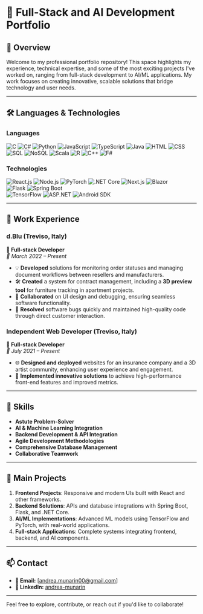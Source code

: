 # 🚀 Full-Stack and AI Development Portfolio

## 🌟 Overview  
Welcome to my professional portfolio repository! This space highlights my experience, technical expertise, and some of the most exciting projects I've worked on, ranging from full-stack development to AI/ML applications. My work focuses on creating innovative, scalable solutions that bridge technology and user needs.

---

## 🛠️ Languages & Technologies  

### **Languages**  
![C](https://img.shields.io/badge/C-%2300599C.svg?style=for-the-badge&logo=c&logoColor=white)
![C#](https://img.shields.io/badge/C%23-%23239120.svg?style=for-the-badge&logo=c-sharp&logoColor=white)
![Python](https://img.shields.io/badge/Python-%233776AB.svg?style=for-the-badge&logo=python&logoColor=white)
![JavaScript](https://img.shields.io/badge/JavaScript-%23F7DF1E.svg?style=for-the-badge&logo=javascript&logoColor=black)
![TypeScript](https://img.shields.io/badge/TypeScript-%233178C6.svg?style=for-the-badge&logo=typescript&logoColor=white)
![Java](https://img.shields.io/badge/Java-%23ED8B00.svg?style=for-the-badge&logo=java&logoColor=white)
![HTML](https://img.shields.io/badge/HTML-%23E34F26.svg?style=for-the-badge&logo=html5&logoColor=white)
![CSS](https://img.shields.io/badge/CSS-%231572B6.svg?style=for-the-badge&logo=css3&logoColor=white)
![SQL](https://img.shields.io/badge/SQL-%2300758F.svg?style=for-the-badge&logo=postgresql&logoColor=white)
![NoSQL](https://img.shields.io/badge/NoSQL-%23E8556D.svg?style=for-the-badge&logo=mongodb&logoColor=white)
![Scala](https://img.shields.io/badge/Scala-%23DC322F.svg?style=for-the-badge&logo=scala&logoColor=white)
![R](https://img.shields.io/badge/R-%23276DC3.svg?style=for-the-badge&logo=r&logoColor=white)
![C++](https://img.shields.io/badge/C++-%2300599C.svg?style=for-the-badge&logo=c%2B%2B&logoColor=white)
![F#](https://img.shields.io/badge/F%23-%235B4638.svg?style=for-the-badge&logo=fsharp&logoColor=white)

### **Technologies**  
![React.js](https://img.shields.io/badge/React-%2361DAFB.svg?style=for-the-badge&logo=react&logoColor=black)
![Node.js](https://img.shields.io/badge/Node.js-%23339933.svg?style=for-the-badge&logo=node.js&logoColor=white)
![PyTorch](https://img.shields.io/badge/PyTorch-%23EE4C2C.svg?style=for-the-badge&logo=pytorch&logoColor=white)
![.NET Core](https://img.shields.io/badge/.NET_Core-%235C2D91.svg?style=for-the-badge&logo=dotnet&logoColor=white)
![Next.js](https://img.shields.io/badge/Next.js-%23000000.svg?style=for-the-badge&logo=nextdotjs&logoColor=white)
![Blazor](https://img.shields.io/badge/Blazor-%235C2D91.svg?style=for-the-badge&logo=dotnet&logoColor=white)  
![Flask](https://img.shields.io/badge/Flask-%23000000.svg?style=for-the-badge&logo=flask&logoColor=white)
![Spring Boot](https://img.shields.io/badge/Spring%20Boot-%236DB33F.svg?style=for-the-badge&logo=spring&logoColor=white)  
![TensorFlow](https://img.shields.io/badge/TensorFlow-%23FF6F00.svg?style=for-the-badge&logo=tensorflow&logoColor=white)
![ASP.NET](https://img.shields.io/badge/ASP.NET-%235C2D91.svg?style=for-the-badge&logo=dotnet&logoColor=white)
![Android SDK](https://img.shields.io/badge/Android%20SDK-%233DDC84.svg?style=for-the-badge&logo=android&logoColor=white)

---

## 💼 Work Experience  

### d.Blu (Treviso, Italy)  
**📅 Full-stack Developer**  
_🔹 March 2022 – Present_  
- 💡 **Developed** solutions for monitoring order statuses and managing document workflows between resellers and manufacturers.  
- 🛠️ **Created** a system for contract management, including a **3D preview tool** for furniture tracking in apartment projects.  
- 🤝 **Collaborated** on UI design and debugging, ensuring seamless software functionality.  
- 🐞 **Resolved** software bugs quickly and maintained high-quality code through direct customer interaction.  

### Independent Web Developer (Treviso, Italy)  
**📅 Full-stack Developer**  
_🔹 July 2021 – Present_  
- 🌐 **Designed and deployed** websites for an insurance company and a 3D artist community, enhancing user experience and engagement.  
- 🚀 **Implemented innovative solutions** to achieve high-performance front-end features and improved metrics.  

---

## 🎯 Skills  
- **Astute Problem-Solver**  
- **AI & Machine Learning Integration**  
- **Backend Development & API Integration**  
- **Agile Development Methodologies**  
- **Comprehensive Database Management**  
- **Collaborative Teamwork**  

---

## 📂 Main Projects 
1. **Frontend Projects**: Responsive and modern UIs built with React and other frameworks.  
2. **Backend Solutions**: APIs and database integrations with Spring Boot, Flask, and .NET Core.  
3. **AI/ML Implementations**: Advanced ML models using TensorFlow and PyTorch, with real-world applications.  
4. **Full-stack Applications**: Complete systems integrating frontend, backend, and AI components.  

---

## 📫 Contact  
- **📧 Email:** [andrea.munarin00@gmail.com]  
- **🔗 LinkedIn:** [andrea-munarin](https://www.linkedin.com/in/andrea-munarin/)  

---  

Feel free to explore, contribute, or reach out if you'd like to collaborate!
